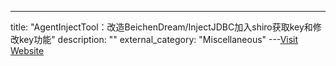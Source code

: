 ---
title: "AgentInjectTool：改造BeichenDream/InjectJDBC加入shiro获取key和修改key功能"
description: ""
external_category: "Miscellaneous"
---[Visit Website](https://github.com/SummerSec/AgentInjectTool)

